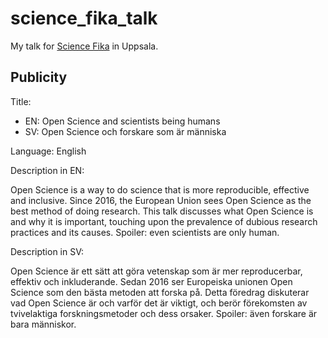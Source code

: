 # science_fika_talk

My talk for [Science Fika](https://www.sciencefika.se/) in Uppsala.


## Publicity

Title:
 * EN: Open Science and scientists being humans
 * SV: Open Science och forskare som är människa

Language: English


Description in EN:


Open Science is a way to do science that is more reproducible, effective and inclusive. Since 2016, the European Union sees Open Science as the best method of doing research. This talk discusses what Open Science is and why it is important, touching upon the prevalence of dubious research practices and its causes. Spoiler: even scientists are only human.


Description in SV:


Open Science är ett sätt att göra vetenskap som är mer reproducerbar, effektiv och inkluderande. Sedan 2016 ser Europeiska unionen Open Science som den bästa metoden att forska på. Detta föredrag diskuterar vad Open Science är och varför det är viktigt, och berör förekomsten av tvivelaktiga forskningsmetoder och dess orsaker. Spoiler: även forskare är bara människor.




